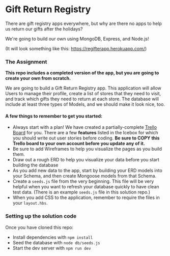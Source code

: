 # Gift Return Registry

There are gift registry apps everywhere, but why are there no apps to help us return our gifts after the holidays?

We're going to build our own using MongoDB, Express, and Node.js!

(It will look something like this: https://regifterapp.herokuapp.com/)

### The Assignment

**This repo includes a completed version of the app, but you are going to create your own from scratch.**

We are going to build a Gift Return Registry app. This application will allow Users to manage their profile, 
create a list of stores that they need to visit, and track which gifts they need to return at each store. The 
database will include at least three types of Models, and we should make it look nice, too.

#### A few things to remember to get you started:
- Always start with a plan! We have created a partially-complete [Trello Board](https://trello.com/b/xO8XsoU7/gift-return-sample-app) for you. 
There are a few **features** listed in the Icebox for which you should write out user stories before coding.
**Be sure to COPY this Trello board to your own account before you update any of it.**
- Be sure to add Wireframes to help you visualize the pages as you build them.
- Draw out a rough ERD to help you visualize your data before you start building the database
- As you add new data to the app, start by building your ERD models into your Schema, and then create
Mongoose models from that Schema.
- Create a `seeds.js` file from the very beginning. This file will be very helpful when you want to refresh 
your database quickly to have clean test data. (There is an example `seeds.js` file in this solution repo.)
- When you add CSS to the application, remember to require the files in your `layout.hbs`.

### Setting up the solution code
Once you have cloned this repo:
- Install dependencies with `npm install`
- Seed the database with `node db/seeds.js`
- Start the dev server with `npm run dev`
